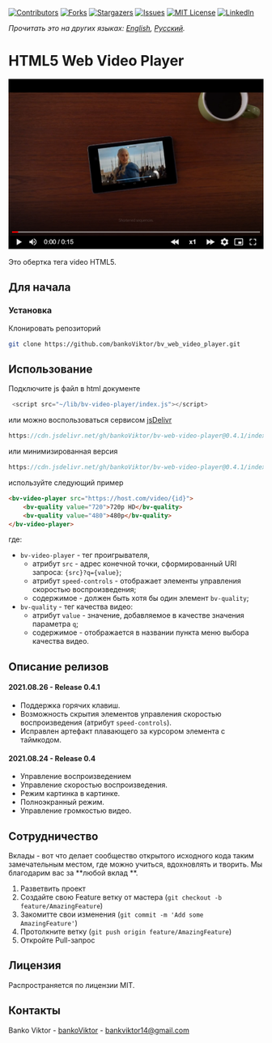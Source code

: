 <!-- PROJECT SHIELDS -->
<!--
*** I'm using markdown "reference style" links for readability.
*** Reference links are enclosed in brackets [ ] instead of parentheses ( ).
*** See the bottom of this document for the declaration of the reference variables
*** for contributors-url, forks-url, etc. This is an optional, concise syntax you may use.
*** https://www.markdownguide.org/basic-syntax/#reference-style-links
-->
[![Contributors][contributors-shield]][contributors-url]
[![Forks][forks-shield]][forks-url]
[![Stargazers][stars-shield]][stars-url]
[![Issues][issues-shield]][issues-url]
[![MIT License][license-shield]][license-url]
[![LinkedIn][linkedin-shield]][linkedin-url]

*Прочитать это на других языках: [English](README.md), [Русский](README.ru.md).*

<!-- ABOUT THE PROJECT -->
# HTML5 Web Video Player

![Product Name Screen Shot][product-screenshot]

Это обертка тега video HTML5.



<!-- GETTING STARTED -->
## Для начала


### Установка

Клонировать репозиторий
```sh
git clone https://github.com/bankoViktor/bv_web_video_player.git
```

<!-- USAGE EXAMPLES -->
## Использование

Подключите js файл в html документе
```js
 <script src="~/lib/bv-video-player/index.js"></script>
```
или можно воспользоваться сервисом [jsDelivr][jsdelivr]
```js
https://cdn.jsdelivr.net/gh/bankoViktor/bv-web-video-player@0.4.1/index.js
```
или минимизированная версия
```js
https://cdn.jsdelivr.net/gh/bankoViktor/bv-web-video-player@0.4.1/index.min.js
```


используйте следующий пример
```html
<bv-video-player src="https://host.com/video/{id}">
    <bv-quality value="720">720p HD</bv-quality>
    <bv-quality value="480">480p</bv-quality>
</bv-video-player>
```

где:
- `bv-video-player` - тег проигрывателя,
    - атрибут `src` - адрес конечной точки, сформированный URI запроса: `{src}?q={value}`;
    - атрибут `speed-controls` - отображает элементы управления скоростью воспроизведения;
    - содержимое - должен быть хотя бы один элемент `bv-quality`;
- `bv-quality` - тег качества видео:
    - атрибут `value` - значение, добавляемое в качестве значения параметра `q`;
    - содержимое - отображается в названии пункта меню выбора качества видео.



<!-- RELEASE NOTES -->
## Описание релизов

#### 2021.08.26 - Release 0.4.1
- Поддержка горячих клавиш.
- Возможность скрытия элементов управления скоростью воспроизведения (атрибут `speed-controls`).
- Исправлен артефакт плавающего за курсором элемента с таймкодом.

#### 2021.08.24 - Release 0.4
- Управление воспроизведением
- Управление скоростью воспроизведения.
- Режим картинка в картинке.
- Полноэкранный режим.
- Управление громкостью видео.



<!-- CONTRIBUTING -->
## Сотрудничество

Вклады - вот что делает сообщество открытого исходного кода таким замечательным местом, где можно учиться, вдохновлять и творить. Мы благодарим вас за **любой вклад **.

1. Разветвить проект
2. Создайте свою Feature ветку от мастера (`git checkout -b feature/AmazingFeature`)
3. Закомитте свои изменения (`git commit -m 'Add some AmazingFeature'`)
4. Протолкните ветку (`git push origin feature/AmazingFeature`)
5. Откройте Pull-запрос



<!-- LICENSE -->
## Лицензия

Распространяется по лицензии MIT.



<!-- CONTACT -->
## Контакты

Banko Viktor - [bankoViktor](https://github.com/bankoViktor) - bankviktor14@gmail.com



<!-- MARKDOWN LINKS & IMAGES -->
<!-- https://www.markdownguide.org/basic-syntax/#reference-style-links -->
[contributors-shield]: https://img.shields.io/github/contributors/bankoViktor/bv_web_video_player.svg?style=for-the-badge
[contributors-url]: https://github.com/bankoViktor/bv_web_video_player/graphs/contributors
[forks-shield]: https://img.shields.io/github/forks/bankoViktor/bv_web_video_player.svg?style=for-the-badge
[forks-url]: https://github.com/bankoViktor/bv_web_video_player/network/members
[stars-shield]: https://img.shields.io/github/stars/bankoViktor/bv_web_video_player.svg?style=for-the-badge
[stars-url]: https://github.com/bankoViktor/bv_web_video_player/stargazers
[issues-shield]: https://img.shields.io/github/issues/bankoViktor/bv_web_video_player.svg?style=for-the-badge
[issues-url]: https://github.com/bankoViktor/bv_web_video_player/issues
[license-shield]: https://img.shields.io/github/license/bankoViktor/bv_web_video_player.svg?style=for-the-badge
[license-url]: https://github.com/bankoViktor/bv_web_video_player/blob/master/LICENSE.txt
[linkedin-shield]: https://img.shields.io/badge/-LinkedIn-black.svg?style=for-the-badge&logo=linkedin&colorB=555
[linkedin-url]: https://linkedin.com/in/bankoViktor
[product-screenshot]: screenshot.png
[jsdelivr]: https://www.jsdelivr.com/
